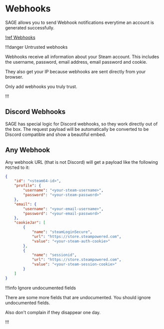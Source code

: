 # Webhooks

SAGE allows you to send Webhook notifications everytime an account is generated
successfully.

[!ref Webhooks](https://sage.party/dash#webhooks)

!!!danger Untrusted webhooks

Webhooks receive all information about your Steam account. This includes the
username, password, email address, email password and cookie.

They also get your IP because webhooks are sent directly from your browser.

Only add webhooks you truly trust.

!!!

## Discord Webhooks

SAGE has special logic for Discord webhooks, so they work directly out of the
box. The request payload will be automatically be converted to be Discord
compatible and show a beautiful embed.

## Any Webhook

Any webhook URL (that is not Discord) will get a payload like the following
`POST`ed to it:

```json
{
	"id": "<steam64-id>",
	"profile": {
		"username": "<your-steam-username>",
		"password": "<your-steam-password>"
	},
	"email": {
		"username": "<your-email-username>",
		"password": "<your-email-password>"
	},
	"cookieJar": [
		{
			"name": "steamLoginSecure",
			"url": "https://store.steampowered.com",
			"value": "<your-steam-auth-cookie>"
		},
		{
			"name": "sessionid",
			"url": "https://store.steampowered.com",
			"value": "<your-steam-session-cookie>"
		}
	]
}
```

!!!info Ignore undocumented fields

There are some more fields that are undocumented. You should ignore undocumented
fields.

Also don't complain if they disappear one day.

!!!
